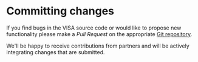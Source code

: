 # Committing changes

If you find bugs in the VISA source code or would like to propose new functionality please make a *Pull Request* on the appropriate [Git repository](https://github.com/ILLGrenoble).

We'll be happy to receive contributions from partners and will be actively integrating changes that are submitted.